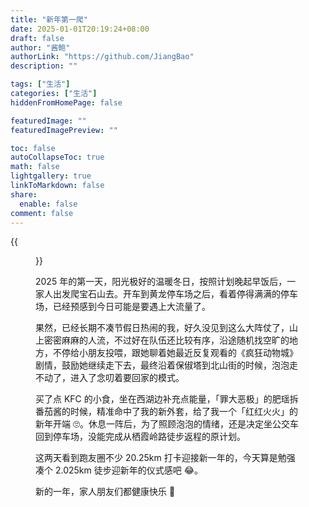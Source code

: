 ```yaml
---
title: "新年第一爬"
date: 2025-01-01T20:19:24+08:00
draft: false
author: "酱鲍"
authorLink: "https://github.com/JiangBao"
description: ""

tags: ["生活"]
categories: ["生活"]
hiddenFromHomePage: false

featuredImage: ""
featuredImagePreview: ""

toc: false
autoCollapseToc: true
math: false
lightgallery: true
linkToMarkdown: false
share:
  enable: false
comment: false
---
```


<!--more-->
{{<figure src="https://jiangbao-1258001083.cos.ap-shanghai.myqcloud.com/20250101.jpg" title="2025 第一天，宝石山远眺西湖">}}

2025 年的第一天，阳光极好的温暖冬日，按照计划晚起早饭后，一家人出发爬宝石山去。开车到黄龙停车场之后，看着停得满满的停车场，已经预感到今日可能是要遇上大流量了。

果然，已经长期不凑节假日热闹的我，好久没见到这么大阵仗了，山上密密麻麻的人流，不过好在队伍还比较有序，沿途随机找空旷的地方，不停给小朋友投喂，跟她聊着她最近反复观看的《疯狂动物城》剧情，鼓励她继续走下去，最终沿着保俶塔到北山街的时候，泡泡走不动了，进入了念叨着要回家的模式。  

买了点 KFC 的小食，坐在西湖边补充点能量，「罪大恶极」的肥瑶拆番茄酱的时候，精准命中了我的新外套，给了我一个「红红火火」的新年开端 🙄。休息一阵后，为了照顾泡泡的情绪，还是决定坐公交车回到停车场，没能完成从栖霞岭路徒步返程的原计划。

这两天看到跑友圈不少 20.25km 打卡迎接新一年的，今天算是勉强凑个 2.025km 徒步迎新年的仪式感吧 😂。

新的一年，家人朋友们都健康快乐 🎉